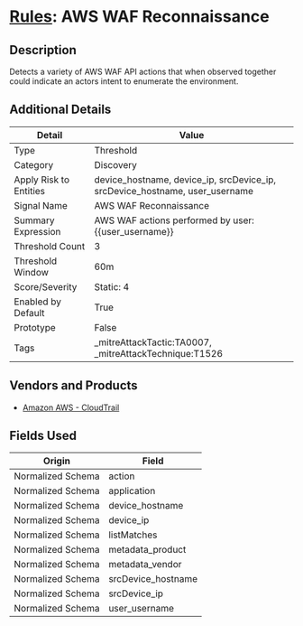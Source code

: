 # [Rules](README.md): AWS WAF Reconnaissance

## Description
Detects a variety of AWS WAF API actions that when observed together could indicate an actors intent to enumerate the environment.

## Additional Details
|Detail|Value|
|----|----|
|Type|Threshold|
|Category|Discovery|
|Apply Risk to Entities|device_hostname, device_ip, srcDevice_ip, srcDevice_hostname, user_username|
|Signal Name|AWS WAF Reconnaissance|
|Summary Expression|AWS WAF actions performed by user: {{user_username}}|
|Threshold Count|3|
|Threshold Window|60m|
|Score/Severity|Static: 4|
|Enabled by Default|True|
|Prototype|False|
|Tags|_mitreAttackTactic:TA0007, _mitreAttackTechnique:T1526|
## Vendors and Products
- [Amazon AWS - CloudTrail](../products/033624b0-218e-4dcb-b93f-0f1fb1806c56.md)


## Fields Used

|Origin|Field|
|----|----|
|Normalized Schema|action|
|Normalized Schema|application|
|Normalized Schema|device_hostname|
|Normalized Schema|device_ip|
|Normalized Schema|listMatches|
|Normalized Schema|metadata_product|
|Normalized Schema|metadata_vendor|
|Normalized Schema|srcDevice_hostname|
|Normalized Schema|srcDevice_ip|
|Normalized Schema|user_username|


